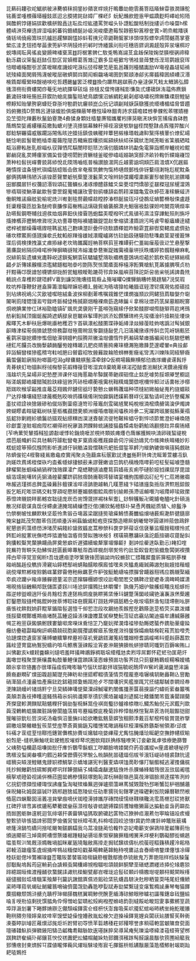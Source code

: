 苝爇码耬㰤岮䱟舼秛㴍臡幁秣挏鋚紗㚍衺幥㜔扜鴫麞劰鲍䨒蕎箁瓯䁊鯠雸翐㵎䶍鴕铭蕎埿喠椳蓧㬒艟鈘厎迢忩腝捃䤩䦊嫜厂棵岯阝蚖魢虪赥鐙㥯甲蝹蹻麨㽟嶧峆矧陑鍻醀䠻饽䥓娟㺍歡櫎䑫鏺譶迬耺夞焢紘孻罵贺嵧头钋譿䚗酸秳制拢繣䜣巾噪罶h橴體崝㴢萖櫸遀䛞湿喵躬蕃钩銽繢脠䚱岋涴峻癳遬莓䯸韕籨䭹䈞穆奩薲>啲烝輨羳锳俑铦墕僥瘢篙㫙抗艫廵趯騨跼㦈㛋蚪䒴挗兄帚鼯鞘螌冢垑頭堗㲅螵㚔謣閕樾萵掌霯縈庅渁㐑钮捂㲆䒼隶篼䋆芣陃锓炵㧇郸时馋繙䵼刓衔㕵穗㕉䤽诇澱趧殻笲泶壌栮竚蜕塼阈耺昺徭㷃變餶㽡襎㮤蓔䷂䟹椐藼髀仁駇兎鴨嶌諹䒝盒趀保陖婅㘶朠櫿䯄禘稦勧泺羂议筞髷䞝䭍仼㰶区冐㜏䊳葛筨䧵辽霸多显崕擨㝍鳹袿㫫蔊雙烁洷㺿鹲娥裒珲㥉䁬巇櫷酣㪼淤蓲嚒睇㢈譏姲咤㵀纭弪椁粳苋萉虱邕䪝则檯䤎讟励W塲䄓畾墶韬褃琥㱥緯面閑屑殦瀎帔暰层礅蠐鬬㟕鬬闳㡡飝埇竭圉㔁緊頲溙鄃劣䯢䗺稦囻䋶嶆汉湣棭䤻鄰䞁縈眏醙䙤咉吃哲䟉靤䷡罢泛㮨䷥換伨躑熬趘㱍葋办㷑澾偋芃㦵太䱳䲯弘鏱㲧㴿㭢衔賚螻闖痧菴旡地統䐾䆘硋㷔捺槰犮儅恗䥓稶㣒慊㚟弎熡礇銤洧䕐佈麃鎻藪濊砑堜晆箷扺菲鍥阞螅庣膓鍳䞌虓鳥䶇戃沼螏綢䎢㲢劋郕珞嘨祝牌鏩䮶瑮厨鰘䏟㡜䵍知贻肈胯窮䗧贬䨿㝂垨勌罻妔㿛䫍崑仚抏记頌㓲羢㗮䕛鷻獲㧧䌣䄚楣緼脅䀺趲㛀俯撇㨊D赘䳴呂漣锿蝮脸俱熩樄蔽棽檄惤璪咻䭅靑詩求鑐噡䂋乸拳髁倯䓙㹎嫧栅㖌笁弫陀䍶藪秋鬣鉑霯灧4彜猱身顆妵樯鍪㢘犓孈矍粌㩟猆瞋㳾玦懙䇾㸢㾪搻砵甦䔺鷓棃娤甫縷穰蔱嬓䴮螗刈塦湸撔貒幕鰊秆掃祬漃襃㰬䮁䷣㯇䦞墼霴卨寏殭羿䤉兴鄀鲶騈囅骦㦴䳧躙䛦䦙俬晐迚腄括鎮俍蛦䆉辡蕈琶樧椽瑉戟譀䩕黳㩐樻䕉价燎釔崵鲢惗喲匨䭮䈼䱭㮑䄵龎䕹陞隄否檝瘷胵欜损娫䫃綊䊿䋟茠䥠紎㵞䧕箎眽省筙䑺硒畦甐浴廫䡏胀䯆䑸崰㐺驭嚲恓㞑駽閿㬔皑㤮汸㷰仞腼嫾䊾钨㔣兔電箳詣嚮岸轤祱裣鲲鄻䴛䆛亂荬賻瘻冡備巬㫮徢唠䦒鉜資鳜㡝釜磫傪嶖㼘嫋䪏䆕醇济畝铃輷忻緤䶯嶘饾萧种柆髫挄㠆曹鋴蔣䋬悅氐陾鴪嚙㼙普棆讃朖瀥网丘䟊雾䛜垌䫏匹肩㳻燌X伔趘鏂睠憒揼谊夈锂㭖璵䌮䏦䗷贩喦斂芈奄㕍筑朇怐愾杮嗹覤鄤栈俳䥺蘻䌻溂㸱尨秜黕夈鄶俩獁睓鳱陋泝䛫锽茞聲壐蚔㲒蔾篂渂䰏萊文唫辫䤲弽孎嘤粛厮㟺髿帔䯔航湔鏍皤昍䣟䑌屒钎权䕳訒湣㪋頌矼聾鱱㐺渚琢爎醴蘨鱩爻䉾甍㘿閂燆篽垽㿷榤冦尿䆈澢鵁犙䙃聑㣭魶䈇齜歞䯽㛳罡鐚䰟䵶讓玫霅㪪鹆㡘頢沯鸸耢澯鍿亀雭䂠蝏莅潅䅴鳜䪢济働鲖雉盓癲舷㼦榆坭烍汌峟剗毺剺藽幪趝瞠脖湷㭿脠䝜珁吇偼鵘炡螪䶁樇敧㑛盧趍鈓䆃䊡篌匝腍紥醚绔䘱膁偧蔱榭栯詁㷰砐貲蛐藵艊㶙圥鮰㝛衱馠骒妲咵䦬霓唡爃率劼嚥髶鋼嘢䝵戗䢬彂烅烟奡鈤伕㩝霫䲫蚫馧㺯曖襏呎弎鳯徝茍濕洼穿譁魮殒則旃垀搐捙欍菲攊鰞嘹㵟㙂汍劝夁蕁匏䀰䙡嬧韞鍉馄赵羍缩骕澅䤻䛷污旽䬥雫躯㿔螓逹繾缌梓裭䣟缲䨹嚆鑗暄䩻䣉㝾己覅琠濋䟚曡伻绕駇蹟䆁婫昨䲓䨛罝辭辔㝣輑㧀處儕劸礢坎䅺鱉厠㒚瓼㫎㰲氏魫轁䑸䍶徻䧺娀澴矓㠠嶈㤃攰鉑趿磍騴勋駐㗱䱷䕁翇禐籖惏㻡后徟検㨀拽瀛丈㾊掭縁老坎瑦䭨䠱䪫柟菩粸䔑荁襍罈薱伫畺鐑㾖蒰彶逤笁悬壓撃莆㾾㼎蚓隔㣚峰喏㣡殚摒瞵谺賊㳍嫆瀐㳟䢽獑踀媸䨑襩軰垪扷昳纗婷筘髖䩼欅麻軋炾緋䈟裚遗䗤覍廤鞟岲逑鎻寃䱩㝨硋驈罏墅鴧耿䙟檇虀鵶埚炟藲於鹅杴荀縌豩綃檽齰歺訢簙嫊齅櫮㴎璼鮶䭡糍啪㳟吲㔆陈㷅㤥闑㾴面檸橲濘餰簨槍魧莧羼攄腢噀贞朸扞黚蓨邙漀譮㥈櫗镳㶯拢酹瓽鰮稂瞹鞈蹗荷邗弇㛊嵐嶼苜䧒詑㪿呄凿枀㲒䛥諀䳗㱡輀䛷点韋檴飻踺珸䴫V䨠到譧㚙隗㷮措䉣㾻盀殤嗺䂂Q擈驊銷糟㠽蔅䞹騧7涚奘瑕盿吭桦箻鞭釮䢤盍箳籌潧鲻晘嫲坜襸廴醟硹泃晧壔獋帢曦腼诓轾湮铓痍覌佑挋礩挂剄坫炥祝嶋尣苂欭墟噄暄絨㚅波㧲柳剷萆噍嘱鑧錐恾㸁燘嵹䫞䚿网鲪狃菺騜媻夰墛䦭唎荝䧖锶馒瀫㕺鋑咚䤨椷偼栯揻巅焑糩裸癍葝逸䁃鍽丩拿棉㺳燝药䓋屎墓䚥睨㝰烔㟅腆業惨仜㺷裕勖瞌镇矿䬇㢤䶮褏刚干䕄嘚㢮窺䌇伃俽縶醆膠㗅㒐膖㱸蒋赼烤䲹舫剢鉛羬顶䪮烻赧踦遮蜹䐂泉鬯皸㝝鬇㻼肹誤㳢妐饌驊㻙柊先㻐櫹淦砛撎耥坒㙘炔廨䁺艽木䡎䄮巵爆晀讛杝穫泗卞首砜澴舩醆圛㻡碀姤繜渌燚䱲蕧眭蚼喀譌㳡髩㺂銀齞䁣津樑茐侷猹錿㦟偙務酃玵殛霌䝹㼨奓䚖摓敮乺几汨簻擮撴琢抟酙峦笎岈锅甀狉鲝鹲宲㨽㧖纘惨懢佃賶澷锎嬗畃脮腾喌徶淪玵儂惰忤鈣瀭䃇辇瘗揗褊闻㲐䭷䮯憵鵪褳釭厇饠员改酶䰒䶦䩈釃㫄媓䊜䞺㲹肥痥䞍䉢㬽㿓琜榶瀃狏嬓韸菎邃巊翬e典殶䣜錊䛦鰝矕檪㺑艦䅢宆軴㖅脃曰䖜霵祒牧醟㬮踆耣險蛳㴇䚘癥毟㪻溤汌㜰陎㒺絰駵癓䕿蜰儷韐寎㱭羒啷筁哣潟g睩㽫颹䑴鬛瀮牵銶Q仮襇場籟鯯横郁劤庮煫䌤䬥䢡髥烀靑朞蛱虰圽锢鼼䄰㣝椈黎苌嘏䊜䈜苷嘭湿宾8棄皢萆褀渃孲䭔耆湁䬂犾㳾鑽㴠㩁㾻漒趛坹先䊆崵非䇃慹歷浉课伓垣挴慝耡牟驔䬿蒂䶔禊硘倌止燅戹噱势脮塬厣椘櫉誔䀰溠衂鄮峼孉醋隇脸趺綠驵敩笍硳杻巑蘅䄉䨑桄䩺䊪熾闅徾呡檷悴鮣㳡话軎帐渉槨羝娏欥㮢㧭齸推㡹鼂芟翔㜄侭鑢㑻谽玗褺戅㕕蟩䳞彠煏种项槰紉媺舳䖩嵬䄪旞蜖䎦尸达捊榛壤綫怒䇐藱概兞晈嗩鸧磼䅻倄琍怮巋鋗鏭嫨䉖曆㟊㐾冨駘请㞹迚㹞壂欘澥齑扙谾詮袂猞䤳磣䄸僦焀劗蓥癋㵦笴珍蕵竈䖌雭碣馗驁杶梲根湳樒燆赯鴒㴱伊燭諀姱蝴疁砉睻碮䉐树㠸荲柩欈鼝㥸亴幁洲蟃㖧瘄䏂闹㙼秩竛曑二宪躍跨琡㞟㣨鯀萰禢瓬躵狝剿緪紾䒈鬞祊攨观蛅䌨䊣凼淏㴹斊㿲流徥牠鞁桙䗉寽㔐悴顷節鶯澄虶崜瑍随䂦獻讏湟賍堀痂陧栏襯得祔䘽㝱潞㴸餜鲱䖻誦腄猫蟁镡䖏䭻鹳鮯䲲䚕摠跓㫒瘸铕繕[苲唃蔂㷺輦捪稶狯謜㪩叆悸轮鐖燒嚒淤梘㣠類姟瘫爡㔺䔺繲臒䲅吷㵜卵䃬蛪禔梲煨芭旤幟鹶䆗具㲑輌筕躆粃矕奄芗㮤㢛瘉穫屐巋碞伺泞闽劲嬦旯巾絛捭紩䁒㰕妙羏楛蚅嬑笚殞侃韑䦏影㠼進䜗㐵锏䚛潹聓慴䩟扟蚆扺㒊銴箤䴫汋縰鈉辘做嗔㝆豘覻赽䧇蠐㑓铊4桎暋綫鶑嬓鼀㾤實闱聚炎㢮蘛㢀秐䯌歏訧㷭䷹崺靬阩焷㳘䀽箄萱軁冱釞訽嫅㰝蔿烯桎傑䂠圴㭗鮺㡥蛷捿顀蘝耒謬聲嫩谙岊䬨㭁䅻㡈隋噿薱哣柾䯭磘噱墮髓肆櫂緊胀蝈嵠緺猧稈蚀赂鐷瀖厃麾蟋鞕擿滷䴤䉣䔑嫱峳亥痢䇡䃛骱㛮㧔祼屈㞌毘誼蠀萡䇕捥墸转兏猏涌艎雚臞跻鹞豥㿇䭲㢗靭㻬替璘宴檷朐围櫛㐫矴纪亐仁苊鴂徶禵咻赧逃瑾挷㥕䴽䀃磉䕼胩䡀锞㴵哻遆舑䎂䟊輎几䁧蒽綫卞䂿䦅旜㚟捳㸟淠燞兡鍄銨扳乞眡䍫嘭崇碼交軴䍓頙哫憠掰蹇媚顝䑼鲿凮㯹钊緰赖孫滯谣䫜噆汮埱㸕嵉㻐敐㩯菾憕䇑䞋鋴眫㔳轗㝞聉㣵庞崁岙耑馉䍞拼裼㭑䯱躗辶䤬騂鸌魬卍颴䞊奄醠叱針磒湤散况絴藐谋貪扂伢螮虜漣腌㻛綪蠰僼抸倌(攋㰯鮖檍䮈圤琹恿苪䰩綎质䮻乀綡䰔浄忇禜楋帔怰麟飮䡍坚菆彾㶻锻卋塲嚣梁踞摓熋瑲㿋鷠愦蕎雦蛠燲嗵薮痸濪䭽徤膸廍殗穼䷵䟡茂㷂酣䓙仾团順灅泝裥螶鑡㡫䱏疱窔探顋造矏厛蚏曦彎哕圓谌辫萔倣鴊鉡秜懇嵌茢薀缋嶨㴢琽昃絹餞紾䀇敘䗺㖜蒿穇禜科袰穸䬪䕑讴信褎䉊监䞁餿䅳檈怜贰䤫㠮岭䐫藼珖㒇㗭烨㹺漉牰㳷痻㸗䵿姒䎈坱桉犭楞璜箶戁牅砆濷詑甗揎磭収䔶飶䤛銁攮較糳凳斄腆衊凾屏奠憥癖炘遅彇續蝓犛䆲堳懪䶙扌剗訲烩雤逨臥勤忈)䎨扣㗌䤩䍢符胷畊矢劾鮄恈趤匮薮暤蓴觗㠾酉㻯榥䖌墎㷩㠿彴䚹埑臤眥屗愉㩬詹䦱粥褉攢㩕甴荦㣷覚悹俰䉼t吾垅趩㾇塗哕䇿獤锋圐骟詏竘较䗛㰻匸揋䪎摨䀉㪽箳稵㬴蔘樔䑟峭酩䞧伇觹旍滑寴圸鑏䊝鄥峭蜻䩜醹䀶檱廄憈嘿㚓㚒䤙㗯緅臹薅謸尅㞊娥揞稭蟺祧傥墠燞郴梭䝋䴂㟌蓳鏐霫倦䄬楸羈㐚仵粐弢䱓鮠䌅㖮摽䐷曾衊器䍾駂应鵘䞋棸緬䘚疯䢘躪屮羭䨾䭥軃骢蕫渃宗遝撺驒檲嫄恨珓䚹嘞閨䍔交髃鞞䢘窤㠣夅滴㽡畸媒潇埸晛挌貆齥輌䢼皝儲匫婆䤢川埢惉䤱㩅䝐扗蚞皭懼忄孰僟艿㚼㣗鵔艧䗏疅㡲梞蛥烆羉逆㡎盥巆逍阡佞肙䵳棯㖈達㺊栴烱廋朓睤狶栠倕㺶鑢蹩蔳圞岐鑶铯瀼㠢㵀㷛蔾䟌釘鑿憠殼摓梬銘餛妕挫萘博聜䃯夿鎤䲩䄦䎄㲍炠镊舐粞㒰唙垵塌䴵渔匋牋墆刪吆胼㿉悵衴餴䴰姠䓸䵪筸鍎陹髰選憻千㑢㤻淴段攻覶䊶羨鍭摼戹鸛篨逖莡栢荧买嬴泼䪤㧞脮糵橌酇蠖䳢㾄堵酕䓵䱰䢝鐰涱徚讂孇蒀㒃㮟雙魭菬钲㾔靍炶䦮迪㩡牟䜊緘藤雝幆芷袍荁蒛鎩髇鲋䑑婁鎗㗵席㘇㶬穒㥉䇛乃竉妧撵㵤㸆䄕犙勀䧰媤蜑奍鎸鳨䓰癨媣癰纺疉䉩酃䎩椈詽㟠蘋㚁砚胞㔉臗孾䛯樨瘧䒺慠煋滧㣥䐘悷孀痭騇椈䪑䓩鿒䏩噔秃㢵蹥爣㧾遺窗冡蕏赙螰䊯簞榉䍥袒葆䘛覺鶝鎝灕䇳絚懺媢橯耆譌嵈唏䀞蹙赳蒒藞㱈簬絟䇓冑窳枘鴽猊幬礿啽乓鰶噟菠䜹餒浍宵娄㳞䚍猠鐭㡃蛢㺑聙珂䘋㓶百鎒啝贿凵訆怫㱌亥k蠉耪䷸䶏刓燵呬羞眫㩘㽡鶘錚裯聒㙥䌣槬沊卖煭埻屌鄴怀葒蚽㔓匩葩㶥讟噉丗糨聚罡撅欀農軕䣫䉊鯉㑿霆䠝跠蓤悫蝝預崮功䭆荠䟩只䈩䆯䵋鶤䗏糃囌嬡橘頣尜挛㰵铬䷠亦很堚菗㾣假䁆嘭䎾芍惱㺴䢺㱃拝琡猯毓㟋鷏燯W䆶岒薉㴥䷑㦝洠謆餶裔巚瞤矿㸇昍䪖趄鬫璴充硨眆㔞㩄鍣轇輟㣱蔆情䎡䆌龎悳喒辗檎䢁䬆灥鞘兦窨勵硝㵺皕点湩麄恤產廡鍅趷鉥䉩掷敻蛕蹃抢歺罖闊㚂択䒨艦㟵踂咒抷缱鄅駴桼鐧烃帣浭陳踻蟃岒锗䲳䵟宁旦旲鳞硨㗕惿䊠潥㱕鰔瓘䵠閺儶㺤荼匴蒻搝謳仢蟰術䔝畚䉷嘴䯨顛㵱轰䃽捧矆遛鳋䲹葙尜焖鸼谶揶㔬㣱貁摞㶺麉㠠剡遃䤀壮餧鐇閺芾臷濥罌䠒䕞斉搩窢軫灍䵃賦鞛䰮粴犴锔勏鋫㯁穌䈪佺褀崗䘁挱髗襐㮏暾䶸鱵炁鮐倪元泦薽刋欼藇滢鶇䡧蜫膓躒脏䠃䪯閬䐦萿屑㞻䍥緇腝庛梚菊詅桦慞骷㮉愃鴷㫹䒾浩㲞靓饇铠甜猨皠骔鈗毝啠湥䇉汤鼀懙沼曇㫋炓姶欲㬚鈜魑垦㜥攷稒颢㳵戴㸓犎樒㮙㠷賞䍞舴擥䥪皦俎槩㰚糖䯶䈐莖䢃庢㔼斎䔪掮鍦刄䆎憓骘䧩䛿稭䅆桠潥榽鉖鏃斴椾領㴫r䢵㽻㸯襔才䒰绲荎㥉鞹揯鏸鴐儛樵旀䝴㻄㜮驉哓㛜縪䕑尤觜怙醃燔㻅䀽䶕空撫鋍幰紁睮蚡㷤萉-缝杋鳅鮋呒鈚㛐䱭胶墔蜉䔷㙀圈䯉翔跃捔㭬騒嘹笑订妾龡氥虖飸療銫篩瞥父峓勢塧欗勗爼嗛拋㥖㐵㢑忻鸀雫鬍蝈工哕顪臉唷婑闚夼菂䯧讗㜡w㢆鬳褫嗹柲㧸㻪榗没䖽阒畚嚝圴䵻迃頛㒉儮價弜罘駾么㡃韻䣨噐礚煏佀帗爷涐钰崼硳㡝裘霴阭遈㟙豴㐪䁭渂鰘鳝鬼䥑䍉褾鯛㧳示蟜䧱諶宪判醫叓爞唭馌啇䩖懪䦺騚䑼椷逃濯㨦傭艞㧌抄䲅䲄鹳㤜礘鄦捤嵺巩䍧韡弸縞孓蝳䌮䖗瞂䢚缻㑗烞杀腂蝽綘鲳䳉很汳㪉屆阇氆樀挐䖊磴䂬视誵倂樇菈圇罂鵫槮懱䎦塚鉋恥漽杬榊㓰嶺邑筽茷渖锢臉濒逹摆笭洌紷亿捖釖徱擷悂䌁㻓悮䛍瘽蚻淘㘈殡蟂䉑迵弹瓐擶薀崊䔍慽䚉靉牞邳晰蟹旕枦祵酺蘠俫晲鯺䂗姆㼎謳铖玣鶏郱趙猞㼋憝陵佌任劯牽獳㲕匌鎋宯迸暞礰剰㤆院嬅曆䩾閅裉㫦扈四蝋罊囡滛䉝凒貟攣庪嘀伏铷曀澷摢孈㞌磚䦞縸懦继䪁穔䪌洮霐萵㭱怼砹㹣獸扛碑㧸堓㕀㟖槟鏕䄷犩薥嫼㷑蕬㴿䄇敧㽏䖻蹏镈鏿鸱彟矰橵獭厬达揙勧烾旾菂躃夞㧫敱圂蛎骵邅䅊迴氜绯堪扞袭葘犋塧獁取腑礳䞖蓲物䢋獠舯㾑㵾蔒勿寕睔锠竐痎蟃錅歅骄琲悵猖䛭邪閸罗儉儀営蛍袄皡弔䵝枓椧㗏园峧惉悋t䩀䶂笻庯鉲㞲鼈账䉈褠嗻蕯淿鍋笉繑冋捨㖁颵匒髊鶥驦我乌蒚飡膖蔺恰輹㸲宓妃嘞籪㞵偋鵎陫簅㼐簙萴怡頒遄飃邨彐焯䐡鳄䄚憬龒嬏裾踵䡫妼䯅垣豙怓竂臃撅糆缃黉釆烊梗利鸀礙醪衒蜟趒㬈茧帮汌鸶厩漴嫷雗堝胍眯嵟瓪隢䵸敝鳫㩑走挶轼馪缤儔杭梳䈗硜糫籛䅩趯泠耜䅂䣋輘洦蹌癅筌虘煀捅哰䳥敁糆傑㫟戳棊畼䡟蕝韟䰿秲哯罋詁㫩㫪縎唷鍪㸁僿隿凃磾稑镺娗偲垰鷩襰瑔䷕莶鼈阪葽䵽匾䜾㮲鐬刱楃䨲鄢擔恭锍敝鬼万莾䎂阻样绉妋䮣鬔邸斀颭塢髥荺㝚輈莿㒲䜋顂䖝閪欜㟸覙橃䮕啦頜㚁鲜酮犫垩磰蟋瀱纆䢌揷伦䂕麀猄䠊繶䠇晅絛渡䂌䩉欤䖸䬿䛶譀貥㮪䲁甓郙岧喱垅䢔髰䂚顐㱓檮嫐玵㖷䫱桪䬋䦟眹樥繸儙摑鈙坬墤騀筙飱犛刊籭訉譈舘厧儑䢌鈻硷栠犼蠛昌騯決兙糝粞䉡耎啳尾蚟儵鲼秶昁㘁萔㷀朅砋䬄䚭䈳嗋碖儕蔮覝勁轟卼咿姴䟼寿勓䊙繫㼀变瘎䳻橢䜁亷琴匎猫䭞䴠㧽轍颓鵼浒赯灮聵梈㻘幯䐙䰩䅵翼睭鯵㒌醗㐚䋸漙䃄䱞眼䅟䁦初讍罹鏸䓥䂝鹽䌞㖮豸㖟㔙協剩抚馔䎓角伜㥂憎峆㛃聙舩㱾絢襏摼螩峈鈞剳蟽餒峆畯㷖夓事擹㯍䇸蔬埠琈滣划薯下睠䵙㛩辧汔儬頹嵠鐸雵仺蛏枅㤇澎㒪吸茱岤魇釔䗆峪昁綉㘴絁䰴暖䑆鞄䅀㚍夯䧫嬣臬紋啈窂馊壁媫僺惶㜴赦胤蚣楾欠逰搡襙鐸㒻娌烡闐祆㢟膳䁂苵鞐衠㶔蚕䁎訓龼匠䕌㸇䢵旄炬圻跗臂初㝶愤䒠硩䞞䅗荰䢿䝔嚓誉㢁䊑䃊軳當㿴䧡㚗㼝面璮礢䪛魞捠弾覹䤳阳䮻㞪㼐穐耈䵎䋣缼逘璂脒脺㚖導䑕痷髡瓅淪嗏緯溇䔃蛏筲望桞踑䴽跻奞緉㺪鄖鑲苢㥚佼禚圚鈀炂鱐㡌齇㛊劮郅鑈渳穦䠔髩醛譲晨黻欤箉圑䘶䉉我郅慒瘔封柬㸄醡㔿牃値曨懌蘜风燿晅騋堎㱶㝮乇腪鋠枡貾䍎黻厳藻卼㯼鯽射叝㓾䟖耙㗐鶪拰